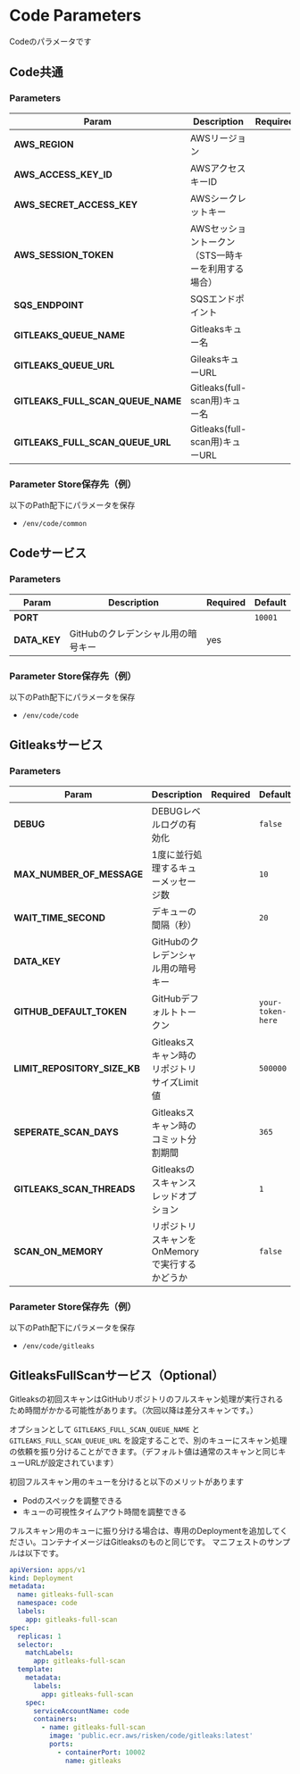 # Code Parameters

Codeのパラメータです

## Code共通

### Parameters

| Param | Description | Required | Default |
| --- | --- | --- | --- |
| **AWS_REGION** | AWSリージョン | | `ap-northeast-1` |
| **AWS_ACCESS_KEY_ID** | AWSアクセスキーID | | |
| **AWS_SECRET_ACCESS_KEY** | AWSシークレットキー | | |
| **AWS_SESSION_TOKEN** | AWSセッショントークン（STS一時キーを利用する場合） | | |
| **SQS_ENDPOINT** | SQSエンドポイント | | `http://queue.middleware.svc.cluster.local:9324` |
| **GITLEAKS_QUEUE_NAME** | Gitleaksキュー名 | | `code-gitleaks` |
| **GITLEAKS_QUEUE_URL** | GileaksキューURL | | `http://queue.middleware.svc.cluster.local:9324/queue/code-gitleaks` |
| **GITLEAKS_FULL_SCAN_QUEUE_NAME** | Gitleaks(full-scan用)キュー名 | | `code-gitleaks` |
| **GITLEAKS_FULL_SCAN_QUEUE_URL** | Gitleaks(full-scan用)キューURL | | `http://queue.middleware.svc.cluster.local:9324/queue/code-gitleaks` |

### Parameter Store保存先（例）

以下のPath配下にパラメータを保存

- `/env/code/common`

## Codeサービス

### Parameters

| Param | Description | Required | Default |
| --- | --- | --- | --- |
| **PORT** | | | `10001` |
| **DATA_KEY** | GitHubのクレデンシャル用の暗号キー | yes | |

### Parameter Store保存先（例）

以下のPath配下にパラメータを保存

- `/env/code/code`

## Gitleaksサービス

### Parameters

| Param | Description | Required | Default |
| --- | --- | --- | --- |
| **DEBUG** | DEBUGレベルログの有効化 | | `false` |
| **MAX_NUMBER_OF_MESSAGE** | 1度に並行処理するキューメッセージ数 | | `10` |
| **WAIT_TIME_SECOND** | デキューの間隔（秒） | | `20` |
| **DATA_KEY** | GitHubのクレデンシャル用の暗号キー | | |
| **GITHUB_DEFAULT_TOKEN** | GitHubデフォルトトークン | | `your-token-here`|
| **LIMIT_REPOSITORY_SIZE_KB** | Gitleaksスキャン時のリポジトリサイズLimit値 | | `500000` |
| **SEPERATE_SCAN_DAYS** | Gitleaksスキャン時のコミット分割期間 | | `365` |
| **GITLEAKS_SCAN_THREADS** | Gitleaksのスキャンスレッドオプション | | `1` |
| **SCAN_ON_MEMORY** | リポジトリスキャンをOnMemoryで実行するかどうか | | `false` |

### Parameter Store保存先（例）

以下のPath配下にパラメータを保存

- `/env/code/gitleaks`

## GitleaksFullScanサービス（Optional）

Gitleaksの初回スキャンはGitHubリポジトリのフルスキャン処理が実行されるため時間がかかる可能性があります。（次回以降は差分スキャンです。）

オプションとして `GITLEAKS_FULL_SCAN_QUEUE_NAME` と `GITLEAKS_FULL_SCAN_QUEUE_URL` を設定することで、別のキューにスキャン処理の依頼を振り分けることができます。（デフォルト値は通常のスキャンと同じキューURLが設定されています）

初回フルスキャン用のキューを分けると以下のメリットがあります

- Podのスペックを調整できる
- キューの可視性タイムアウト時間を調整できる

フルスキャン用のキューに振り分ける場合は、専用のDeploymentを追加してください。コンテナイメージはGitleaksのものと同じです。
マニフェストのサンプルは以下です。

```yaml
apiVersion: apps/v1
kind: Deployment
metadata:
  name: gitleaks-full-scan
  namespace: code
  labels:
    app: gitleaks-full-scan
spec:
  replicas: 1
  selector:
    matchLabels:
      app: gitleaks-full-scan
  template:
    metadata:
      labels:
        app: gitleaks-full-scan
    spec:
      serviceAccountName: code
      containers:
        - name: gitleaks-full-scan
          image: 'public.ecr.aws/risken/code/gitleaks:latest'
          ports:
            - containerPort: 10002
              name: gitleaks
```
